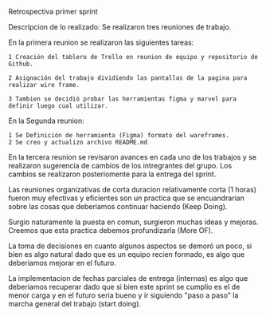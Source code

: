 Retrospectiva primer sprint

Descripcion de lo realizado: Se realizaron tres reuniones de trabajo.

En la primera reunion se realizaron las siguientes tareas:

    1 Creación del tablero de Trello en reunion de equipo y repositorio de Github.

    2 Asignación del trabajo dividiendo las pantallas de la pagina para realizar wire frame.

    3 Tambien se decidió probar las herramientas figma y marvel para definir luego cual utilizar.

En la Segunda reunion:

    1 Se Definición de herramienta (Figma) formato del wareframes.
    2 Se creo y actualizo archivo README.md

En la tercera reunion se revisaron avances en cada uno de los trabajos y se realizaron sugerencia de cambios de los intregrantes del grupo. Los cambios se realizaron posteriomente para la entrega del sprint.

Las reuniones organizativas de corta duracion relativamente corta (1 horas) fueron muy efectivas y eficientes son un practica que se encuandrarian sobre las cosas que deberiamos continuar haciendo (Keep Doing).

Surgio naturamente la puesta en comun, surgieron muchas ideas y mejoras. Creemos que esta practica debemos profundizarla (More OF).

La toma de decisiones en cuanto algunos aspectos se demoró un poco, si bien es algo natural dado que es un equipo recien formado, es algo que deberiamos mejorar en el futuro.

La implementacion de fechas parciales de entrega (internas) es algo que deberiamos recuperar dado que si bien este sprint se cumplio es el de menor carga y en el futuro seria bueno y ir siguiendo "paso a paso" la marcha general del trabajo (start doing).
